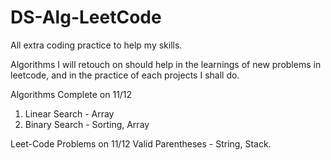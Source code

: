 # DS-Alg-LeetCode
 All extra coding practice to help my skills.

Algorithms I will retouch on should help in the learnings of
new problems in leetcode, and in the practice of each projects I shall do.


Algorithms Complete on 11/12
1) Linear Search - Array
2) Binary Search - Sorting, Array


Leet-Code Problems on 11/12
Valid Parentheses - String, Stack.